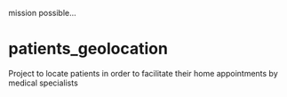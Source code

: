 mission possible...
# patients_geolocation
Project to locate patients in order to facilitate their home appointments by medical specialists
